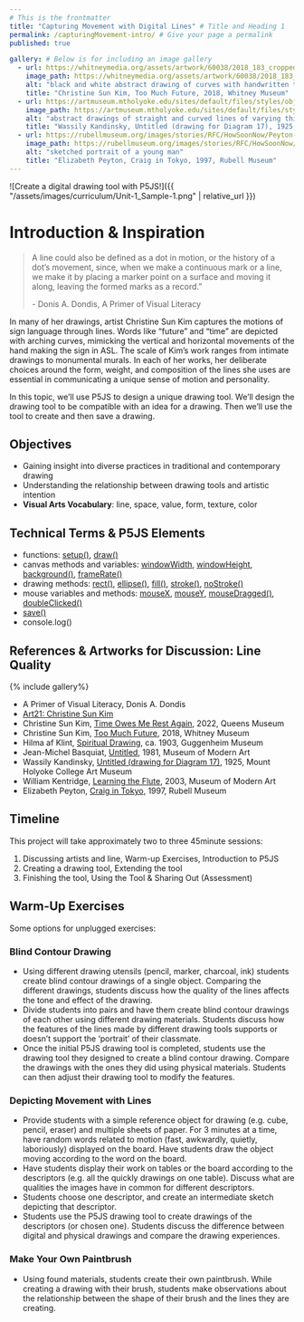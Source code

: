 ```yaml
---
# This is the frontmatter
title: "Capturing Movement with Digital Lines" # Title and Heading 1
permalink: /capturingMovement-intro/ # Give your page a permalink
published: true

gallery: # Below is for including an image gallery
  - url: https://whitneymedia.org/assets/artwork/60038/2018_183_cropped.jpeg
    image_path: https://whitneymedia.org/assets/artwork/60038/2018_183_cropped.jpeg
    alt: "black and white abstract drawing of curves with handwritten text: too much future "
    title: "Christine Sun Kim, Too Much Future, 2018, Whitney Museum"
  - url: https://artmuseum.mtholyoke.edu/sites/default/files/styles/object_image/public/images/mh_1970_1_s_riv_v1-hpr.jpg
    image_path: https://artmuseum.mtholyoke.edu/sites/default/files/styles/object_image/public/images/mh_1970_1_s_riv_v1-hpr.jpg
    alt: "abstract drawings of straight and curved lines of varying thickness"
    title: "Wassily Kandinsky, Untitled (drawing for Diagram 17), 1925, Mount Holyoke College Art Museum"
  - url: https://rubellmuseum.org/images/stories/RFC/HowSoonNow/Peyton-E_Craig-In-Tokyo-300.jpg
    image_path: https://rubellmuseum.org/images/stories/RFC/HowSoonNow/Peyton-E_Craig-In-Tokyo-300.jpg
    alt: "sketched portrait of a young man"
    title: "Elizabeth Peyton, Craig in Tokyo, 1997, Rubell Museum"
---
```


![Create a digital drawing tool with P5JS!]({{ "/assets/images/curriculum/Unit-1_Sample-1.png" | relative_url }})

# Introduction & Inspiration

> A line could also be defined as a dot in motion, or the history of a dot’s movement, since, when we make a continuous mark or a line, we make it by placing a marker point on a surface and moving it along, leaving the formed marks as a record.” 
>
> \- Donis A. Dondis, A Primer of Visual Literacy

In many of her drawings, artist Christine Sun Kim captures the motions of sign language through lines. Words like “future” and “time” are depicted with arching curves, mimicking the vertical and horizontal movements of the hand making the sign in ASL. The scale of Kim’s work ranges from intimate drawings to monumental murals. In each of her works, her deliberate choices around the form, weight, and composition of the lines she uses are essential in communicating a unique sense of motion and personality. 

In this topic, we’ll use P5JS to design a unique drawing tool. We’ll design the drawing tool to be compatible with an idea for a drawing. Then we’ll use the tool to create and then save a drawing. 


## Objectives
- Gaining insight into diverse practices in traditional and contemporary drawing
- Understanding the relationship between drawing tools and artistic intention
- **Visual Arts Vocabulary**: line, space, value, form, texture, color


## Technical Terms & P5JS Elements
- functions: [setup()](https://p5js.org/reference/p5/setup/), [draw()](https://p5js.org/reference/p5/draw/)
- canvas methods and variables: [windowWidth](https://p5js.org/reference/p5/windowWidth/), [windowHeight](https://p5js.org/reference/p5/windowHeight/), [background()](https://p5js.org/reference/p5/background/), [frameRate()](https://p5js.org/reference/p5/frameRate/)
- drawing methods: [rect()](https://p5js.org/reference/p5/rect/), [ellipse()](https://p5js.org/reference/p5/ellipse/),  [fill()](https://p5js.org/reference/p5/fill/), [stroke()](https://p5js.org/reference/p5/stroke/), [noStroke()](https://p5js.org/reference/p5/noStroke/)
- mouse variables and methods: [mouseX](https://p5js.org/reference/p5/mouseX/), [mouseY](https://p5js.org/reference/p5/mouseY/), [mouseDragged()](https://p5js.org/reference/p5/mouseDragged/), [doubleClicked()](https://p5js.org/reference/p5/doubleClicked/)
- [save()](https://p5js.org/reference/p5/save/)
- console.log()


## References & Artworks for Discussion: Line Quality
{% include gallery%}
* A Primer of Visual Literacy, Donis A. Dondis
* [Art21: Christine Sun Kim](https://art21.org/watch/art-in-the-twenty-first-century/s11/christine-sun-kim-in-friends-strangers/)
* Christine Sun Kim, [Time Owes Me Rest Again](https://queensmuseum.org/exhibition/christine-sun-kim/), 2022, Queens Museum
* Christine Sun Kim, [Too Much Future](https://whitney.org/exhibitions/christine-sun-kim), 2018, Whitney Museum
* Hilma af Klint, [Spiritual Drawing](https://www.guggenheim.org/audio/track/spiritual-drawings-of-the-five-ca-1903-04), ca. 1903, Guggenheim Museum
* Jean-Michel Basquiat, [Untitled](https://www.moma.org/collection/works/34633?artist_id=370&page=1&sov_referrer=artist), 1981, Museum of Modern Art
* Wassily Kandinsky, [Untitled (drawing for Diagram 17)](https://artmuseum.mtholyoke.edu/object/untitled-drawing-diagram-17), 1925, Mount Holyoke College Art Museum
* William Kentridge, [Learning the Flute](https://www.moma.org/collection/works/91559), 2003, Museum of Modern Art
* Elizabeth Peyton, [Craig in Tokyo](https://rubellmuseum.org/elizabeth-peyton), 1997, Rubell Museum


## Timeline
This project will take approximately two to three 45minute sessions:
1. Discussing artists and line, Warm-up Exercises, Introduction to P5JS
2. Creating a drawing tool, Extending the tool
3. Finishing the tool, Using the Tool & Sharing Out (Assessment)


## Warm-Up Exercises
Some options for unplugged exercises:
### Blind Contour Drawing
- Using different drawing utensils (pencil, marker, charcoal, ink) students create blind contour drawings of a single object. Comparing the different drawings, students discuss how the quality of the lines affects the tone and effect of the drawing. 
- Divide students into pairs and have them create blind contour drawings of each other using different drawing materials. Students discuss how the features of the lines made by different drawing tools supports or doesn’t support the ‘portrait’ of their classmate. 
- Once the initial P5JS drawing tool is completed, students use the drawing tool they designed to create a blind contour drawing. Compare the drawings with the ones they did using physical materials. Students can then adjust their drawing tool to modify the features. 

### Depicting Movement with Lines
- Provide students with a simple reference object for drawing (e.g. cube, pencil, eraser) and multiple sheets of paper. For 3 minutes at a time, have random words related to motion (fast, awkwardly, quietly, laboriously) displayed on the board. Have students draw the object moving according to the word on the board.
- Have students display their work on tables or the board according to the descriptors (e.g. all the quickly drawings on one table). Discuss what are qualities the images have in common for different descriptors. 
- Students choose one descriptor, and create an intermediate sketch depicting that descriptor. 
- Students use the P5JS drawing tool to create drawings of the descriptors (or chosen one). Students discuss the difference between digital and physical drawings and compare the drawing experiences.

### Make Your Own Paintbrush
- Using found materials, students create their own paintbrush. While creating a drawing with their brush, students make observations about the relationship between the shape of their brush and the lines they are creating.
